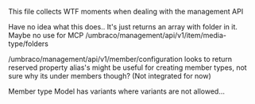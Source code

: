 This file collects WTF moments when dealing with the management API




Have no idea what this does.. It's just returns an array with folder in it. Maybe no use for MCP
/umbraco/management/api/v1/item/media-type/folders


/umbraco/management/api/v1/member/configuration looks to return reserved property alias's might be useful for creating member types, not sure why its under members though? (Not integrated for now)


Member type
Model has variants where variants are not allowed...
